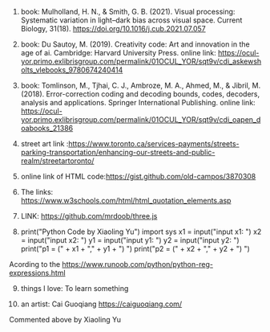 
1. book: Mulholland, H. N., &amp; Smith, G. B. (2021). Visual processing: Systematic variation in light–dark bias across visual space. Current Biology, 31(18). 
         https://doi.org/10.1016/j.cub.2021.07.057 
  
2. book: Du Sautoy, M. (2019). Creativity code: Art and innovation in the age of ai. Cambridge: Harvard University Press. 
     online link: https://ocul-yor.primo.exlibrisgroup.com/permalink/01OCUL_YOR/sqt9v/cdi_askewsholts_vlebooks_9780674240414

3. book: Tomlinson, M., Tjhai, C. J., Ambroze, M. A., Ahmed, M., &amp; Jibril, M. (2018). Error-correction coding and decoding bounds, codes, decoders, analysis and applications. Springer International Publishing. 
      online link: https://ocul-yor.primo.exlibrisgroup.com/permalink/01OCUL_YOR/sqt9v/cdi_oapen_doabooks_21386

4. street art link :https://www.toronto.ca/services-payments/streets-parking-transportation/enhancing-our-streets-and-public-realm/streetartoronto/

5. online link of HTML code:https://gist.github.com/old-campos/3870308

6. The links: https://www.w3schools.com/html/html_quotation_elements.asp

7. LINK: https://github.com/mrdoob/three.js

8. print("Python Code by Xiaoling Yu")
   import sys
   x1 = input("input x1: ")
   x2 = input("input x2: ")
   y1 = input("input y1: ")
   y2 = input("input y2: ")
   print("p1 = (" + x1 + "," + y1 + ") ")
   print("p2 = (" + x2 + "," + y2 + ") ")
   
Acording to the https://www.runoob.com/python/python-reg-expressions.html

9. things I love: To learn something

10. an artist: Cai Guoqiang https://caiguoqiang.com/

Commented above by Xiaoling Yu
